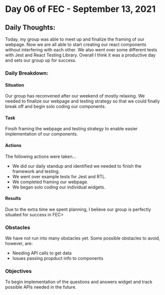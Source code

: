 # Day 06 of FEC - September 13, 2021

## Daily Thoughts:

Today, my group was able to meet up and finalize the framing of our webpage. Now we are all able to start creating our react components without interfering with each other. We also went over some different tests with Jest and React Testing Library. Overall I think it was a productive day and sets our group up for success.

### Daily Breakdown:

#### Situation

Our group has reconvened after our weekend of mostly relaxing. We needed to finalize our webpage and testing strategy so that we could finally break off and begin solo coding our components.

#### Task

Finsih framing the webpage and testing strategy to enable easier implementation of our components.

#### Actions

The following actions were taken...

- We did our daily standup and identified we needed to finish the framework and testing.
- We went over example tests for Jest and RTL.
- We completed framing our webpage.
- We began solo coding our individual widgets.

#### Results

Due to the extra time we spent planning, I believe our group is perfectly situated for success in FEC>

### Obstacles

We have not run into many obstacles yet. Some possible obstacles to avoid, however, are:

- Needing API calls to get data
- Issues passing propduct info to components

### Objectives

To begin implementation of the questions and answers widget and track possible APIs needed in the future.